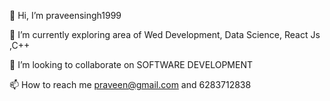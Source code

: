 👋 Hi, I’m praveensingh1999

🌱 I’m currently exploring area of Wed Development, Data Science, React Js ,C++ 

💞️ I’m looking to collaborate on SOFTWARE DEVELOPMENT

📫 How to reach me praveen@gmail.com and 6283712838
